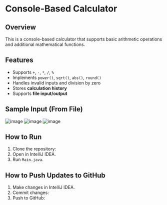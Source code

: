 # Console-Based Calculator

## Overview
This is a console-based calculator that supports basic arithmetic operations and additional mathematical functions.

## Features
- Supports `+`, `-`, `*`, `/`, `%`
- Implements `power()`, `sqrt()`, `abs()`, `round()`
- Handles invalid inputs and division by zero
- Stores **calculation history**
- Supports **file input/output**

## Sample Input (From File)
![image](https://github.com/user-attachments/assets/3a4fb068-a36f-4c61-9418-bc9de052a555)
![image](https://github.com/user-attachments/assets/6fdbebf3-61ec-4258-a95d-aff774afda00)
![image](https://github.com/user-attachments/assets/ffb0adb9-2c08-494e-8069-3241ac634326)

## How to Run
1. Clone the repository:
2. Open in IntelliJ IDEA.
3. Run `Main.java`.

## How to Push Updates to GitHub
1. Make changes in IntelliJ IDEA.
2. Commit changes:
3. Push to GitHub:

